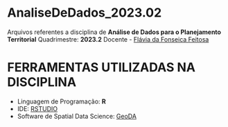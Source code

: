 # AnaliseDeDados_2023.02

Arquivos referentes a disciplina de **Análise de Dados para o Planejamento Territorial** 
Quadrimestre: **2023.2** 
Docente - [Flávia da Fonseica Feitosa](https://www.ufabc.edu.br/ensino/docentes/flavia-da-fonseca-feitosa)

# FERRAMENTAS UTILIZADAS NA DISCIPLINA
- Linguagem de Programação: **R**
- IDE: [RSTUDIO](https://posit.co/download/rstudio-desktop/)
- Software de Spatial Data Science: [GeoDA](https://geodacenter.github.io/)
